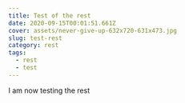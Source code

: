 ```yaml
---
title: Test of the rest
date: 2020-09-15T00:01:51.661Z
cover: assets/never-give-up-632x720-631x473.jpg
slug: test-rest
category: rest
tags:
  - rest
  - test
---
```

I am now testing the rest